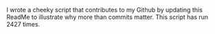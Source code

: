 I wrote a cheeky script that contributes to my Github by updating this ReadMe to illustrate why more than commits matter. This script has run 2427 times.